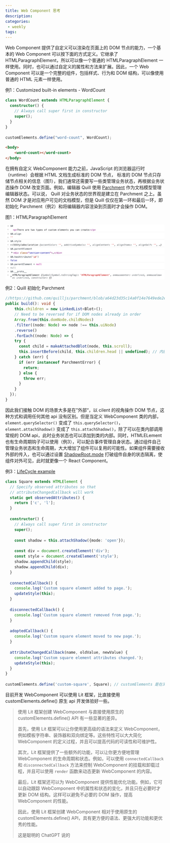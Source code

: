 ```yaml
---
title: Web Component 思考
description:
categories:
 - weekly
tags:
---
```

Web Component 提供了自定义可以渲染在页面上的 DOM 节点的能力，一个基本的 Web Component 可以按下面的方式定义。它继承了 HTMLParagraphElement，所以可以像一个普通的 HTMLParagraphElement 一样使用。同时，也可以通过自定义的属性和方法来扩展。因此，一个 Web Component 可以是一个完整的组件，包括样式、行为和 DOM 结构，可以像使用普通的 HTML 元素一样使用。

例1：Customized built-in elements - WordCount
```typescript
class WordCount extends HTMLParagraphElement {
  constructor() {
    // Always call super first in constructor
    super();
  }
}

customElements.define("word-count", WordCount);
```
```html
<body>
    <word-count></word-count>
</body>
```

在拥有自定义 WebComponent 能力之前，JavaScript 的浏览器运行时（runtime）会根据 HTML 文档生成标准的 DOM 节点， 标准的 DOM 节点只存储节点相关的信息（图1），我们通常还需要写一些类管理业务状态，再根据业务状态操作 DOM 改变页面。例如，编辑器 Quill 使用 [Parchment](https://github.com/quilljs/parchment)  作为文档模型管理编辑器状态。可以说， Quill 对业务状态的世界观是建立在 Parchment 之上。虽然 DOM 才是对应用户可见的文档模型，但是 Quill 仅仅在第一环和最后一环，即初始化 Parchment（例2）和将编辑器内容渲染到页面时才会操作 DOM。

图1：HTMLParagraphElement

![HTMLParagraphElement](https://raw.githubusercontent.com/thorseraq/picb/main/imgs/20221211183849.png)

例2：Quill 初始化 Parchment
```typescript
//https://github.com/quilljs/parchment/blob/a64d23d35c14a0f14e7649ede2e24330919ee73d/src/blot/abstract/parent.ts#L64
public build(): void {
    this.children = new LinkedList<Blot>();
  	// Need to be reversed for if DOM nodes already in order
    Array.from(this.domNode.childNodes)
    .filter((node: Node) => node !== this.uiNode)
    .reverse()
    .forEach((node: Node) => {
    try {
      const child = makeAttachedBlot(node, this.scroll);
      this.insertBefore(child, this.children.head || undefined); // 内部使用链表而并非和 DOM 类似的树存储 Blot 节点
    } catch (err) {
      if (err instanceof ParchmentError) {
        return;
      } else {
        throw err;
      }
    }
  });
}
```

因此我们接触 DOM 的场景大多是在”外部“，以 cilent 的视角操作 DOM 节点，这种方式和调用任何其他 api 没有区别。但是当定义 WebComponent 类的内部，`element.querySelector()` 变成了 `this.querySelector()`，`element.attachShadow()` 变成了 `this.attachShadow()`，除了可以在类内部调用常规的 DOM api，此时业务状态也可以添加到类的内部。同时，HTMLELement 也有生命周期钩子可以使用（例3），可以配合事件管理自身状态。通过组件自己管理业务状态和生命周期，大大增加了组件可以复用的可能性。如果组件需要接收外部的传入，也可以通过设置 [ShadowRoot.mode](https://developer.mozilla.org/en-US/docs/Web/API/ShadowRoot/mode) 打破组件自身的状态隔离，使组件对外可见，此时就更像一个 React Component。

例3：[LifeCycle example](https://github.com/mdn/web-components-examples/blob/3bf4d03ce56ce5098709a2693d2e9d92036ee5bc/life-cycle-callbacks/main.js#L2)

```typescript
class Square extends HTMLElement {
  // Specify observed attributes so that
  // attributeChangedCallback will work
  static get observedAttributes() {
    return ['c', 'l'];
  }

  constructor() {
    // Always call super first in constructor
    super();

    const shadow = this.attachShadow({mode: 'open'});

    const div = document.createElement('div');
    const style = document.createElement('style');
    shadow.appendChild(style);
    shadow.appendChild(div);
  }

  connectedCallback() {
    console.log('Custom square element added to page.');
    updateStyle(this);
  }

  disconnectedCallback() {
    console.log('Custom square element removed from page.');
  }

  adoptedCallback() {
    console.log('Custom square element moved to new page.');
  }

  attributeChangedCallback(name, oldValue, newValue) {
    console.log('Custom square element attributes changed.');
    updateStyle(this);
  }
}

customElements.define('custom-square', Square); // customElements 是在浏览器 window 中存在的对象
```

目前开发 WebComponent 可以使用 Lit 框架，比直接使用 customElements.define() 原生 api 开发体验好一些。

> 使用 Lit 框架创建 WebComponent 与直接使用原生的 customElements.define() API 有一些显著的差异。
>
> 首先，使用 Lit 框架可以让你使用更高级的语法来定义 WebComponent，例如模板字符串、装饰器和双向绑定等。这些特性可以大大简化 WebComponent 的定义过程，并且可以提高代码的可读性和可维护性。
>
> 其次，Lit 框架提供了一些额外的功能，可以让你更方便地管理 WebComponent 的生命周期和状态。例如，可以使用 `connectedCallback` 和 `disconnectedCallback` 方法来控制 WebComponent 的挂载和卸载过程，并且可以使用 `render` 函数来动态更新 WebComponent 的内容。
>
> 最后，Lit 框架还可以为 WebComponent 提供性能优化功能。例如，它可以自动跟踪 WebComponent 中的属性和状态的变化，并且只在必要时才更新 DOM 结构。这样可以避免不必要的 DOM 操作，提高 WebComponent 的性能。
>
> 因此，使用 Lit 框架创建 WebComponent 相对于使用原生的 customElements.define() API，具有更方便的语法、更强大的功能和更优秀的性能。
>
> 这是聪明的 ChatGPT 说的
